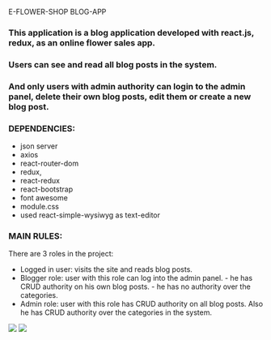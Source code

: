 E-FLOWER-SHOP BLOG-APP

<h3>This application is a blog application developed with react.js, redux, as an online flower sales app. </h3>

<h3> Users can see and read all blog posts in the system.</h3>

<h3>And only users with admin authority can login to the admin panel, delete their own blog posts, edit them or create a new blog post.</h3>

<h3>DEPENDENCIES: </h3>
<ul>
    <li>json server</li>
    <li>axios</li>
    <li>react-router-dom</li>
    <li>redux,</li>
    <li> react-redux</li>
    <li>react-bootstrap</li>
    <li>font awesome</li>
    <li>module.css </li>
    <li>used react-simple-wysiwyg as text-editor</li>
</ul>

<h3>MAIN RULES:</h3>

<p>There are 3 roles in the project:</p>

<ul>
    <li>Logged in user: visits the site and reads blog posts.</li>
    <li>Blogger role: user with this role can log into the admin panel.
                    - he has CRUD authority on his own blog posts.
                    - he has no authority over the categories.</li>
    <li>Admin role: user with this role has CRUD authority on all blog posts.
                      Also he has CRUD authority over the categories in the system.</li>
</ul> 

![](intro.gif)
![](login_about.gif)
